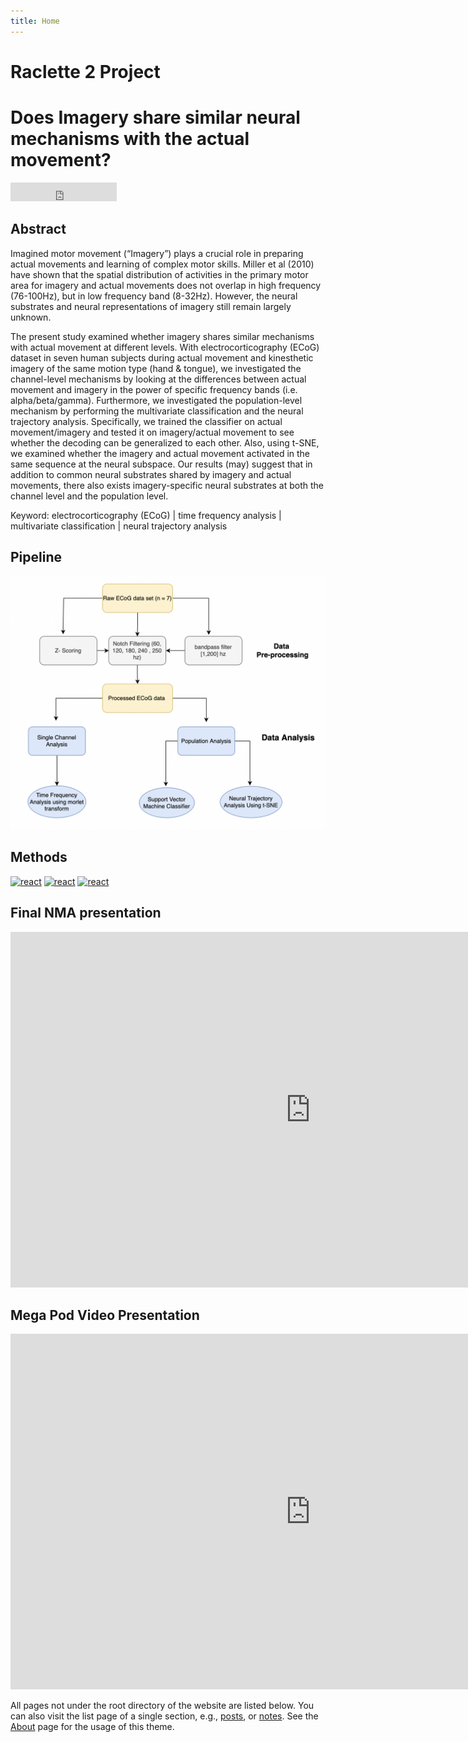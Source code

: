 ```yaml
---
title: Home
---
```


# Raclette 2 Project

# Does Imagery share similar neural mechanisms with the actual movement?
<iframe
              src="https://ghbtns.com/github-btn.html?user=Xianhui-He&repo=Raclette-Group-2-ECoG-Motor-Imagery&type=star&count=true&size=large"
              width="170"
              height="30"
              frameBorder="0"
              scrolling="0"
            ></iframe>

## Abstract

Imagined motor movement (“Imagery”) plays a crucial role in preparing actual movements and learning of complex motor skills. Miller et al (2010) have shown that the spatial distribution of activities in the primary motor area for imagery and actual movements does not overlap in high frequency (76-100Hz), but in low frequency band (8-32Hz). However, the neural substrates and neural representations of imagery still remain largely unknown.  

The present study examined whether imagery shares similar mechanisms with actual movement at different levels. With electrocorticography (ECoG) dataset in seven human subjects during actual movement and kinesthetic imagery of the same motion type (hand & tongue), we investigated the channel-level mechanisms by looking at the differences between actual movement and imagery in the power of specific frequency bands (i.e. alpha/beta/gamma). Furthermore, we investigated the population-level mechanism by performing the multivariate classification and the neural trajectory analysis. Specifically, we trained the classifier on actual movement/imagery and tested it on imagery/actual movement to see whether the decoding can be generalized to each other. Also, using t-SNE, we examined whether the imagery and actual movement activated in the same sequence at the neural subspace. 
Our results (may) suggest that in addition to common neural substrates shared by imagery and actual movements, there also exists imagery-specific neural substrates at both the channel level and the population level.

Keyword: electrocorticography (ECoG) | time frequency analysis | multivariate classification | neural trajectory analysis 

## Pipeline

![Our Pipeline](./workflow.png)

## Methods

[![react](https://img.shields.io/badge/Time_Frequency_Analysis-FEBEB0?style=for-the-badge&logo=&label=&labelColor=3D5A5B)](https://github.com/Xianhui-He/Raclette-Group-2-ECoG-Motor-Imagery/blob/main/code/TFA_Hanif_Xianhui.ipynb)
[![react](https://img.shields.io/badge/SVM_Classification-3D5A5B?style=for-the-badge&logo=&label=&labelColor=3D5A5B)](https://github.com/Xianhui-He/Raclette-Group-2-ECoG-Motor-Imagery/blob/main/code/SVM_analysis_Xianhui.ipynb)
[![react](https://img.shields.io/badge/Neural_Trajectory-FEBEB0?style=for-the-badge&logo=&label=&labelColor=3D5A5B)](https://github.com/Xianhui-He/Raclette-Group-2-ECoG-Motor-Imagery/blob/main/code/tSNE_Huayu.ipynb)


## Final NMA presentation
<!-- in this way you could embed a google slide -->
<iframe src="https://docs.google.com/presentation/d/e/2PACX-1vRekabko67saRPFExJH1pv0KXn1ggVGiBBZRtcx-MkGgPGiQB-cNND9losV_u7_fc9lF5bHBwSAae71/embed?start=false&loop=false&delayms=3000" frameborder="0" width="960" height="569" allowfullscreen="true" mozallowfullscreen="true" webkitallowfullscreen="true"></iframe>

## Mega Pod Video Presentation

<iframe width="960" height="569" src="https://www.youtube.com/embed/PssENb1xvtw" title="Does Imagery Movement Share Similar Neural Mechanisms with Actual Movement_Neuromatch Academy 2022" frameborder="0" allow="accelerometer; autoplay; clipboard-write; encrypted-media; gyroscope; picture-in-picture" allowfullscreen></iframe>




All pages not under the root directory of the website are listed below. You can also visit the list page of a single section, e.g., [posts](/post/), or [notes](/note/). See the [About](/about/) page for the usage of this theme.
